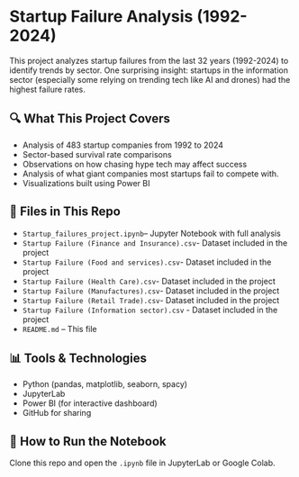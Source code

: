 # Startup Failure Analysis (1992-2024)

This project analyzes startup failures from the last 32 years (1992-2024) to identify trends by sector. One surprising insight: startups in the information sector (especially some relying on trending tech like AI and drones) had the highest failure rates.

## 🔍 What This Project Covers
- Analysis of 483 startup companies from 1992 to 2024
- Sector-based survival rate comparisons
- Observations on how chasing hype tech may affect success
- Analysis of what giant companies most startups fail to compete with. 
- Visualizations built using Power BI

## 📁 Files in This Repo
- `Startup_failures_project.ipynb`– Jupyter Notebook with full analysis
- `Startup Failure (Finance and Insurance).csv`- Dataset included in the project
- `Startup Failure (Food and services).csv`- Dataset included in the project
- `Startup Failure (Health Care).csv`- Dataset included in the project
- `Startup Failure (Manufactures).csv`- Dataset included in the project
- `Startup Failure (Retail Trade).csv`- Dataset included in the project
- `Startup Failure (Information sector).csv` - Dataset included in the project
- `README.md` – This file

## 📊 Tools & Technologies
- Python (pandas, matplotlib, seaborn, spacy)
- JupyterLab
- Power BI (for interactive dashboard)
- GitHub for sharing

## 🚀 How to Run the Notebook
Clone this repo and open the `.ipynb` file in JupyterLab or Google Colab.
